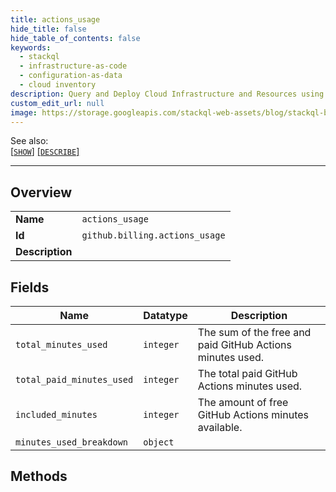```yaml
---
title: actions_usage
hide_title: false
hide_table_of_contents: false
keywords:
  - stackql
  - infrastructure-as-code
  - configuration-as-data
  - cloud inventory
description: Query and Deploy Cloud Infrastructure and Resources using SQL
custom_edit_url: null
image: https://storage.googleapis.com/stackql-web-assets/blog/stackql-blog-post-featured-image.png
---
```

  
    
See also:   
[[` SHOW `]](/docs/language-spec/show) [[` DESCRIBE `]](/docs/language-spec/describe)  
* * * 
## Overview
<table><tbody>
<tr><td><b>Name</b></td><td><code>actions_usage</code></td></tr>
<tr><td><b>Id</b></td><td><code>github.billing.actions_usage</code></td></tr>
<tr><td><b>Description</b></td><td></td></tr>
</tbody></table>

## Fields
| Name | Datatype | Description |
| ---- | -------- | ----------- |
| `total_minutes_used` | `integer` | The sum of the free and paid GitHub Actions minutes used. |
| `total_paid_minutes_used` | `integer` | The total paid GitHub Actions minutes used. |
| `included_minutes` | `integer` | The amount of free GitHub Actions minutes available. |
| `minutes_used_breakdown` | `object` |  |
## Methods
